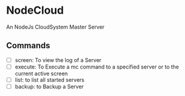 # NodeCloud

An NodeJs CloudSystem Master Server

## Commands

- [ ] screen: To view the log of a Server
- [ ] execute: To Execute a mc command to a specified server or to the current active screen
- [ ] list: to list all started servers
- [ ] backup: to Backup a Server
